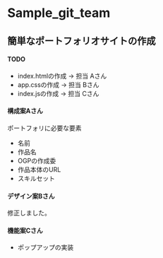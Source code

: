 # Sample_git_team

## 簡単なポートフォリオサイトの作成
#### TODO

* index.htmlの作成 -> 担当 Aさん
* app.cssの作成 -> 担当 Bさん
* index.jsの作成 -> 担当 Cさん

#### 構成案Aさん
ポートフォリに必要な要素
- 名前
- 作品名
- OGPの作成委
- 作品本体のURL
- スキルセット

#### デザイン案Bさん
修正しました。


#### 機能案Cさん

* ポップアップの実装